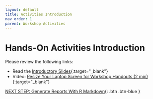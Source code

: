 ```yaml
---
layout: default
title: Activities Introduction
nav_order: 1
parent: Workshop Activities
---
```


# Hands-On Activities Introduction

Please review the following links:

- Read the [Introductory Slides](https://bit.ly/inte-rstudio-slides){:target="_blank"}
- Video: [Resize Your Laptop Screen for Workshop Handouts (2 min)](https://www.youtube.com/watch?v=Igk5hZUfzN0){:target="_blank"}

[NEXT STEP: Generate Reports With R Markdown](act-1.html){: .btn .btn-blue }
